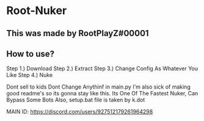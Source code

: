 # Root-Nuker

## This was made by RootPlayZ#00001

## How to use?

Step 1.) Download
Step 2.) Extract
Step 3.) Change Config As Whatever You Like
Step 4.) Nuke

Dont sell to kids
Dont Change Anythinf in main.py
I'm also sick of making good readme's so its gonna stay like this.
Its One Of The Fastest Nuker, Can Bypass Some Bots Also, setup.bat file is taken by k.dot

MAIN ID:
https://discord.com/users/927512179261964298
